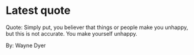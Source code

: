 # Latest quote 

Quote: Simply put, you believer that things or people make you unhappy, but this is not accurate. You make yourself unhappy. 

By: Wayne Dyer